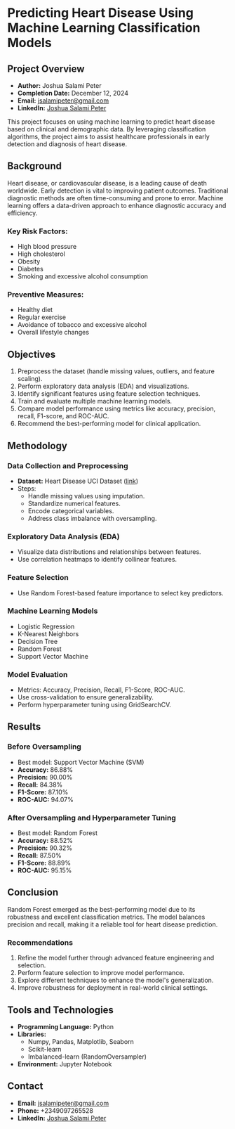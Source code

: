 # Predicting Heart Disease Using Machine Learning Classification Models

## Project Overview
- **Author:** Joshua Salami Peter
- **Completion Date:** December 12, 2024
- **Email:** jsalamipeter@gmail.com
- **LinkedIn:** [Joshua Salami Peter](https://www.linkedin.com/in/jsalamipeter/)

This project focuses on using machine learning to predict heart disease based on clinical and demographic data. By leveraging classification algorithms, the project aims to assist healthcare professionals in early detection and diagnosis of heart disease.

## Background
Heart disease, or cardiovascular disease, is a leading cause of death worldwide. Early detection is vital to improving patient outcomes. Traditional diagnostic methods are often time-consuming and prone to error. Machine learning offers a data-driven approach to enhance diagnostic accuracy and efficiency.

### Key Risk Factors:
- High blood pressure
- High cholesterol
- Obesity
- Diabetes
- Smoking and excessive alcohol consumption

### Preventive Measures:
- Healthy diet
- Regular exercise
- Avoidance of tobacco and excessive alcohol
- Overall lifestyle changes

## Objectives
1. Preprocess the dataset (handle missing values, outliers, and feature scaling).
2. Perform exploratory data analysis (EDA) and visualizations.
3. Identify significant features using feature selection techniques.
4. Train and evaluate multiple machine learning models.
5. Compare model performance using metrics like accuracy, precision, recall, F1-score, and ROC-AUC.
6. Recommend the best-performing model for clinical application.

## Methodology

### Data Collection and Preprocessing
- **Dataset:** Heart Disease UCI Dataset ([link](https://archive.ics.uci.edu/ml/datasets/Heart+Disease))
- Steps:
  - Handle missing values using imputation.
  - Standardize numerical features.
  - Encode categorical variables.
  - Address class imbalance with oversampling.

### Exploratory Data Analysis (EDA)
- Visualize data distributions and relationships between features.
- Use correlation heatmaps to identify collinear features.

### Feature Selection
- Use Random Forest-based feature importance to select key predictors.

### Machine Learning Models
- Logistic Regression
- K-Nearest Neighbors
- Decision Tree
- Random Forest
- Support Vector Machine

### Model Evaluation
- Metrics: Accuracy, Precision, Recall, F1-Score, ROC-AUC.
- Use cross-validation to ensure generalizability.
- Perform hyperparameter tuning using GridSearchCV.

## Results
### Before Oversampling
- Best model: Support Vector Machine (SVM)
- **Accuracy:** 86.88%
- **Precision:** 90.00%
- **Recall:** 84.38%
- **F1-Score:** 87.10%
- **ROC-AUC:** 94.07%

### After Oversampling and Hyperparameter Tuning
- Best model: Random Forest
- **Accuracy:** 88.52%
- **Precision:** 90.32%
- **Recall:** 87.50%
- **F1-Score:** 88.89%
- **ROC-AUC:** 95.15%

## Conclusion
Random Forest emerged as the best-performing model due to its robustness and excellent classification metrics. The model balances precision and recall, making it a reliable tool for heart disease prediction.

### Recommendations
1. Refine the model further through advanced feature engineering and selection.
2. Perform feature selection to improve model performance.
3. Explore different techniques to enhance the model's generalization.
4. Improve robustness for deployment in real-world clinical settings.

## Tools and Technologies
- **Programming Language:** Python
- **Libraries:**
  - Numpy, Pandas, Matplotlib, Seaborn
  - Scikit-learn 
  - Imbalanced-learn (RandomOversampler)
- **Environment:** Jupyter Notebook

## Contact
- **Email:** jsalamipeter@gmail.com
- **Phone:** +2349097265528
- **LinkedIn:** [Joshua Salami Peter](https://www.linkedin.com/in/jsalamipeter/)

